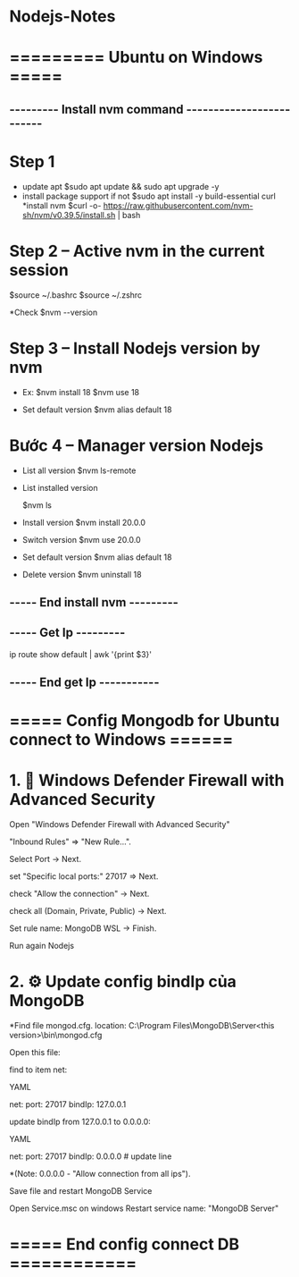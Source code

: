 # Nodejs-Notes

# ========= Ubuntu on Windows =====

## --------- Install nvm command -------------------------
# Step 1 
* update apt
    $sudo apt update && sudo apt upgrade -y
* install package support if not
    $sudo apt install -y build-essential curl
*install nvm
    $curl -o- https://raw.githubusercontent.com/nvm-sh/nvm/v0.39.5/install.sh | bash

# Step 2 – Active nvm in the current session
  $source ~/.bashrc
  $source ~/.zshrc

*Check
  $nvm --version

# Step 3 – Install Nodejs version by nvm

* Ex:
    $nvm install 18
    $nvm use 18

* Set default version
    $nvm alias default 18

# Bước 4 – Manager version Nodejs
* List all version
    $nvm ls-remote

* List installed version

    $nvm ls
* Install version
    $nvm install 20.0.0    

* Switch version
    $nvm use 20.0.0
  
* Set default version
    $nvm alias default 18
    
* Delete version
    $nvm uninstall 18

## ----- End install nvm ---------
## ----- Get Ip ---------

  ip route show default | awk '{print $3}'

## ----- End get Ip -----------

# ===== Config Mongodb for Ubuntu connect to Windows ======
# 1. 🧱 Windows Defender Firewall with Advanced Security

Open "Windows Defender Firewall with Advanced Security"

 "Inbound Rules" => "New Rule...".

  Select Port -> Next.

  set "Specific local ports:" 27017 => Next.

  check "Allow the connection" -> Next.

  check all (Domain, Private, Public) -> Next.

  Set rule name: MongoDB WSL -> Finish.

Run again Nodejs

# 2. ⚙️ Update config bindIp của MongoDB
*Find file mongod.cfg. location: C:\Program Files\MongoDB\Server\<this version>\bin\mongod.cfg

Open this file:

find to item net:

YAML

net:
  port: 27017
  bindIp: 127.0.0.1 

update bindIp from 127.0.0.1 to 0.0.0.0:

YAML

net:
  port: 27017
  bindIp: 0.0.0.0  # update line

*(Note: 0.0.0.0 - "Allow connection from all ips").

Save file and restart MongoDB Service

Open Service.msc on windows
  Restart service name: "MongoDB Server"

# ===== End config connect DB ============
